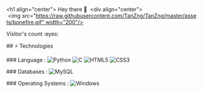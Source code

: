 <h1 align="center"> Hey there 👋 </h1> 
 <div align="center"> 
  <img src="https://raw.githubusercontent.com/TanZng/TanZng/master/assets/bonefire.gif" width="200"/> 
 </div> 
 <p align="center"> 
 <h4 align="center">Visitor's count :eyes:</h4> 
 <p align="center"><img src="https://profile-counter.glitch.me/{ctnkaan}/count.svg" alt="ctnkaan :: Visitor's Count" /></p> 
 </p> 
  
 ## ⚡ Technologies 
  
 ### Language : 
 ![Python](https://img.shields.io/badge/-Python-white?style=flat-square&logo=Python) 
 ![C](https://img.shields.io/badge/-c++-black?logo=c%2B%2B&style=social) 
 ![HTML5](https://img.shields.io/badge/-HTML5-E34F26?style=flat-square&logo=html5&logoColor=white) 
 ![CSS3](https://img.shields.io/badge/-CSS3-1572B6?style=flat-square&logo=css3)
  
 ### Databases : 
 ![MySQL](https://img.shields.io/badge/-MySQL-red?style=flat-square&logo=mysql) 
  
 ### Operating Systems : 
 ![Windows](https://img.shields.io/badge/Windows-blue.svg?logo=windows&logoColor=white) 
 <br>

